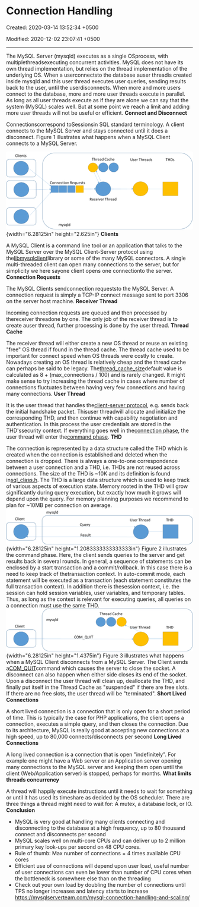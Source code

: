 # Connection Handling

Created: 2020-03-14 13:52:34 +0500

Modified: 2020-12-02 23:07:41 +0500

---

The MySQL Server (mysqld) executes as a single OSprocess, with multiplethreadsexecuting concurrent activities. MySQL does not have its own thread implementation, but relies on the thread implementation of the underlying OS. When a userconnectsto the database auser threadis created inside mysqld and this user thread executes user queries, sending results back to the user, until the userdisconnects.
When more and more users connect to the database, more and more user threads execute in parallel. As long as all user threads execute as if they are alone we can say that the system (MySQL) scales well. But at some point we reach a limit and adding more user threads will not be useful or efficient.
**Connect and Disconnect**

Connectionscorrespond toSessionsin SQL standard terminology. A client connects to the MySQL Server and stays connected until it does a disconnect. Figure 1 illustrates what happens when a MySQL Client connects to a MySQL Server.

![Clients Thread Cache poo Connection Requests Receiver Thread mysqld User Threads THDs ](media/MySQL_Connection-Handling-image1.png){width="6.28125in" height="2.625in"}
**Clients**

A MySQL Client is a command line tool or an application that talks to the MySQL Server over the MySQL Client-Server protocol using the[libmysqlclient](https://dev.mysql.com/doc/refman/8.0/en/c-api-implementations.html)library or some of the many MySQL connectors. A single multi-threaded client can open many connections to the server, but for simplicity we here sayone client opens one connectionto the server.
**Connection Requests**

The MySQL Clients sendconnection requeststo the MySQL Server. A connection request is simply a TCP-IP connect message sent to port 3306 on the server host machine.
**Receiver Thread**

Incoming connection requests are queued and then processed by thereceiver threadone by one. The only job of the receiver thread is to create auser thread, further processing is done by the user thread.
**Thread Cache**

The receiver thread will either create a new OS thread or reuse an existing "free" OS thread if found in the thread cache. The thread cache used to be important for connect speed when OS threads were costly to create. Nowadays creating an OS thread is relatively cheap and the thread cache can perhaps be said to be legacy. The[thread_cache_size](https://dev.mysql.com/doc/refman/8.0/en/server-system-variables.html#sysvar_thread_cache_size)default value is calculated as 8 + (max_connections / 100) and is rarely changed. It might make sense to try increasing the thread cache in cases where number of connections fluctuates between having very few connections and having many connections.
**User Thread**

It is the user thread that handles the[client-server protocol](https://dev.mysql.com/doc/dev/mysql-server/latest/PAGE_PROTOCOL.html), e.g. sends back the initial handshake packet. Thisuser threadwill allocate and initialize the corresponding THD, and then continue with capability negotiation and authentication. In this process the user credentials are stored in the THD'ssecurity context. If everything goes well in the[connection phase](https://dev.mysql.com/doc/dev/mysql-server/latest/page_protocol_connection_phase.html), the user thread will enter the[command phase](https://dev.mysql.com/doc/dev/mysql-server/latest/page_protocol_command_phase.html).
**THD**

The connection is represented by a data structure called the THD which is created when the connection is established and deleted when the connection is dropped. There is always a one-to-one correspondence between a user connection and a THD, i.e. THDs are not reused across connections. The size of the THD is ~10K and its definition is found in[sql_class.h](https://dev.mysql.com/doc/dev/mysql-server/latest/classTHD.html). The THD is a large data structure which is used to keep track of various aspects of execution state. Memory rooted in the THD will grow significantly during query execution, but exactly how much it grows will depend upon the query. For memory planning purposes we recommend to plan for ~10MB per connection on average.
![mysqld Client User Thread Que Result THD ](media/MySQL_Connection-Handling-image2.png){width="6.28125in" height="1.2083333333333333in"}
Figure 2 illustrates the command phase. Here, the client sends queries to the server and get results back in several rounds. In general, a sequence of statements can be enclosed by a start transaction and a commit/rollback. In this case there is a need to keep track of thetransaction context. In auto-commit mode, each statement will be executed as a transaction (each statement constitutes the full transaction context). In addition there is thesession context, i.e. the session can hold session variables, user variables, and temporary tables. Thus, as long as the context is relevant for executing queries, all queries on a connection must use the same THD.
![mysqld Client COM Thread Cache er Thread QUIT THD ](media/MySQL_Connection-Handling-image3.png){width="6.28125in" height="1.4375in"}
Figure 3 illustrates what happens when a MySQL Client disconnects from a MySQL Server. The Client sends a[COM_QUIT](https://dev.mysql.com/doc/dev/mysql-server/latest/page_protocol_com_quit.html)command which causes the server to close the socket. A disconnect can also happen when either side closes its end of the socket. Upon a disconnect the user thread will clean up, deallocate the THD, and finally put itself in the Thread Cache as "suspended" if there are free slots. If there are no free slots, the user thread will be "terminated".
**Short Lived Connections**

A short lived connection is a connection that is only open for a short period of time. This is typically the case for PHP applications, the client opens a connection, executes a simple query, and then closes the connection. Due to its architecture, MySQL is really good at accepting new connections at a high speed, up to 80,000 connects/disconnects per second
**Long Lived Connections**

A long lived connection is a connection that is open "indefinitely". For example one might have a Web server or an Application server opening many connections to the MySQL server and keeping them open until the client (Web/Application server) is stopped, perhaps for months.
**What limits threads concurrency**

A thread will happily execute instructions until it needs to wait for something or until it has used its timeshare as decided by the OS scheduler. There are three things a thread might need to wait for: A mutex, a database lock, or IO.
**Conclusion**
-   MySQL is very good at handling many clients connecting and disconnecting to the database at a high frequency, up to 80 thousand connect and disconnects per second
-   MySQL scales well on multi-core CPUs and can deliver up to 2 million primary key look-ups per second on 48 CPU cores.
-   Rule of thumb: Max number of connections = 4 times available CPU cores
-   Efficient use of connections will depend upon user load, useful number of user connections can even be lower than number of CPU cores when the bottleneck is somewhere else than on the threading
-   Check out your own load by doubling the number of connections until TPS no longer increases and latency starts to increase
<https://mysqlserverteam.com/mysql-connection-handling-and-scaling/>
